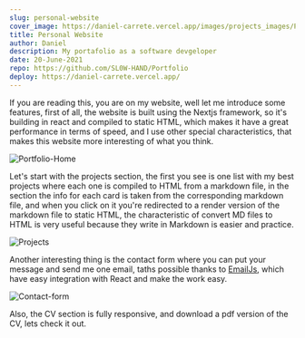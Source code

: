 ```yaml
---
slug: personal-website
cover_image: https://daniel-carrete.vercel.app/images/projects_images/Portfolio/portfolio_home1.png
title: Personal Website
author: Daniel
description: My portafolio as a software devgeloper
date: 20-June-2021
repo: https://github.com/SL0W-HAND/Portfolio
deploy: https://daniel-carrete.vercel.app/
---
```


If you are reading this, you are on my website, well let me introduce some features, first of all, the website is built using the Nextjs framework, so it's building in react and compiled to static HTML, which makes it have a great performance in terms of speed, and I use other special characteristics, that makes this website more interesting of what you think.

![Portfolio-Home](https://daniel-carrete.vercel.app/images/projects_images/Portfolio/portfolio_home.png)

Let's start with the projects section, the first you see is one list with my best projects where each one is compiled to HTML from a markdown file, in the section the info for each card is taken from the corresponding markdown file, and when you click on it you're redirected to a render version of the markdown file to static HTML, the characteristic of convert MD files to HTML is very useful because they write in Markdown is easier and practice.

![Projects](https://daniel-carrete.vercel.app/images/projects_images/Portfolio/portfolio_projects.png)

Another interesting thing is the contact form where you can put your message and send me one email, taths possible thanks to [EmailJs](https://www.emailjs.com/), which have easy integration with React and make the work easy.

![Contact-form](https://daniel-carrete.vercel.app/images/projects_images/Portfolio/portfolio_contact.png)

Also, the CV section is fully responsive, and download a pdf version of the CV, lets check it out.
